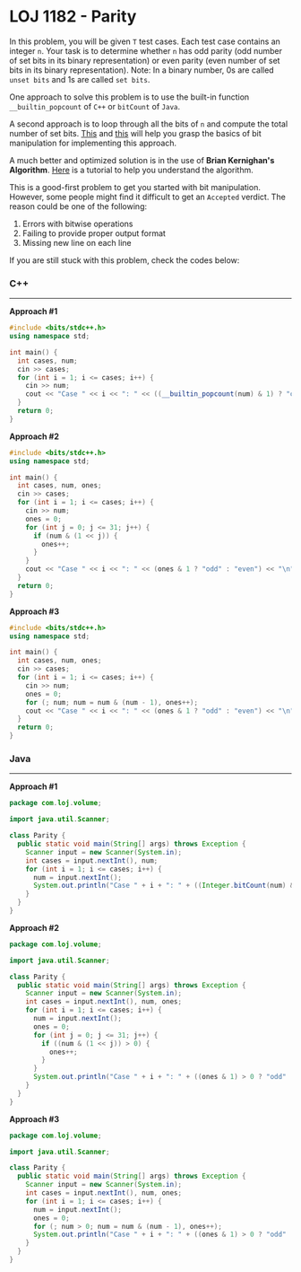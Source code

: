 # LOJ 1182 - Parity

In this problem, you will be given `T` test cases. Each test case contains an integer `n`. Your task is to determine whether `n` has odd parity (odd number of set bits in its binary representation) or even parity (even number of set bits in its binary representation). Note: In a binary number, 0s are called `unset bits` and 1s are called `set bits`.

One approach to solve this problem is to use the built-in function `__builtin_popcount` of `C++` or `bitCount` of `Java`. 

A second approach is to loop through all the bits of `n` and compute the total number of set bits. [This](https://www.hackerearth.com/practice/basic-programming/bit-manipulation/basics-of-bit-manipulation/tutorial/) and [this](https://www.topcoder.com/community/competitive-programming/tutorials/a-bit-of-fun-fun-with-bits/) will help you grasp the basics of bit manipulation for implementing this approach.

A much better and optimized solution is in the use of **Brian Kernighan's Algorithm**. [Here](https://medium.com/@sanchit3b/brian-kernighans-algorithm-9e0ca5989148) is a tutorial to help you understand the algorithm.

This is a good-first problem to get you started with bit manipulation. However, some people might find it difficult to get an `Accepted` verdict. The reason could be one of the following:

1. Errors with bitwise operations
2. Failing to provide proper output format
3. Missing new line on each line

If you are still stuck with this problem, check the codes below:

### C++
-----
**Approach #1**
```cpp
#include <bits/stdc++.h>
using namespace std;

int main() {
  int cases, num;
  cin >> cases;
  for (int i = 1; i <= cases; i++) {
    cin >> num;
    cout << "Case " << i << ": " << ((__builtin_popcount(num) & 1) ? "odd" : "even") << "\n";
  }
  return 0;
}
```

**Approach #2**
```cpp
#include <bits/stdc++.h>
using namespace std;

int main() {
  int cases, num, ones;
  cin >> cases;
  for (int i = 1; i <= cases; i++) {
    cin >> num;
    ones = 0;
    for (int j = 0; j <= 31; j++) {
      if (num & (1 << j)) {
        ones++;
      }
    }
    cout << "Case " << i << ": " << (ones & 1 ? "odd" : "even") << "\n";
  }
  return 0;
}
```

**Approach #3**
```cpp
#include <bits/stdc++.h>
using namespace std;

int main() {
  int cases, num, ones;
  cin >> cases;
  for (int i = 1; i <= cases; i++) {
    cin >> num;
    ones = 0;
    for (; num; num = num & (num - 1), ones++);
    cout << "Case " << i << ": " << (ones & 1 ? "odd" : "even") << "\n";
  }
  return 0;
}
```

### Java
-----
**Approach #1**
```java
package com.loj.volume;

import java.util.Scanner;

class Parity {
  public static void main(String[] args) throws Exception {
    Scanner input = new Scanner(System.in);
    int cases = input.nextInt(), num;
    for (int i = 1; i <= cases; i++) {
      num = input.nextInt();
      System.out.println("Case " + i + ": " + ((Integer.bitCount(num) & 1) > 0 ? "odd" : "even"));
    }
  }
}
```

**Approach #2**
```java
package com.loj.volume;

import java.util.Scanner;

class Parity {
  public static void main(String[] args) throws Exception {
    Scanner input = new Scanner(System.in);
    int cases = input.nextInt(), num, ones;
    for (int i = 1; i <= cases; i++) {
      num = input.nextInt();
      ones = 0;
      for (int j = 0; j <= 31; j++) {
        if ((num & (1 << j)) > 0) {
          ones++;
        }
      }
      System.out.println("Case " + i + ": " + ((ones & 1) > 0 ? "odd" : "even"));
    }
  }
}
```

**Approach #3**
```java
package com.loj.volume;

import java.util.Scanner;

class Parity {
  public static void main(String[] args) throws Exception {
    Scanner input = new Scanner(System.in);
    int cases = input.nextInt(), num, ones;
    for (int i = 1; i <= cases; i++) {
      num = input.nextInt();
      ones = 0;
      for (; num > 0; num = num & (num - 1), ones++);
      System.out.println("Case " + i + ": " + ((ones & 1) > 0 ? "odd" : "even"));
    }
  }
}
```
